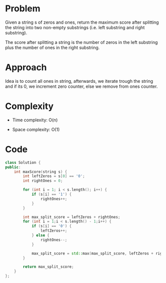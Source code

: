 # Problem

Given a string s of zeros and ones, return the maximum score after splitting the string into two non-empty substrings (i.e. left substring and right substring).

The score after splitting a string is the number of zeros in the left substring plus the number of ones in the right substring.

# Approach
Idea is to count all ones in string, afterwards, we iterate trough the string and if its 0, we increment zero counter, else we remove from ones counter.

# Complexity
- Time complexity:
O(n)

- Space complexity:
O(1)

# Code
```cpp
class Solution {
public:
    int maxScore(string s) {
        int leftZeros = s[0] == '0';
        int rightOnes = 0;

        for (int i = 1; i < s.length(); i++) {
            if (s[i] == '1') { 
                rightOnes++;
            }
        }

        int max_split_score = leftZeros + rightOnes;
        for (int i = 1;i < s.length() - 1;i++) {
            if (s[i] == '0') {
                leftZeros++;
            } else {
                rightOnes--;
            }

            max_split_score = std::max(max_split_score, leftZeros + rightOnes);
        }

        return max_split_score;
    }
};
```